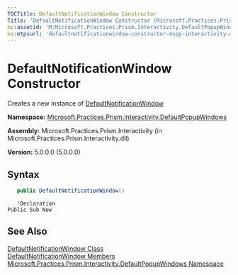 ```yaml
---
TOCTitle: DefaultNotificationWindow Constructor
Title: 'DefaultNotificationWindow Constructor (Microsoft.Practices.Prism.Interactivity.DefaultPopupWindows)'
ms:assetid: 'M:Microsoft.Practices.Prism.Interactivity.DefaultPopupWindows.DefaultNotificationWindow.\#ctor'
ms:mtpsurl: 'defaultnotificationwindow-constructor-mspp-interactivity-defaultpopupwindows.md'
---
```



# DefaultNotificationWindow Constructor

Creates a new instance of [DefaultNotificationWindow](/patterns-practices/reference/defaultnotificationwindow-class-mspp-interactivity-defaultpopupwindows)

**Namespace:** [Microsoft.Practices.Prism.Interactivity.DefaultPopupWindows](/patterns-practices/reference/mspp-interactivity-defaultpopupwindows-namespace)

**Assembly:** Microsoft.Practices.Prism.Interactivity (in Microsoft.Practices.Prism.Interactivity.dll)

**Version:** 5.0.0.0 (5.0.0.0)

## Syntax

```C#
   public DefaultNotificationWindow() 
```

```VB
   'Declaration
Public Sub New
```

## See Also

[DefaultNotificationWindow Class](/patterns-practices/reference/defaultnotificationwindow-class-mspp-interactivity-defaultpopupwindows)<br/>
[DefaultNotificationWindow Members](/patterns-practices/reference/defaultnotificationwindow-members-mspp-interactivity-defaultpopupwindows)<br/>
[Microsoft.Practices.Prism.Interactivity.DefaultPopupWindows Namespace](/patterns-practices/reference/mspp-interactivity-defaultpopupwindows-namespace)